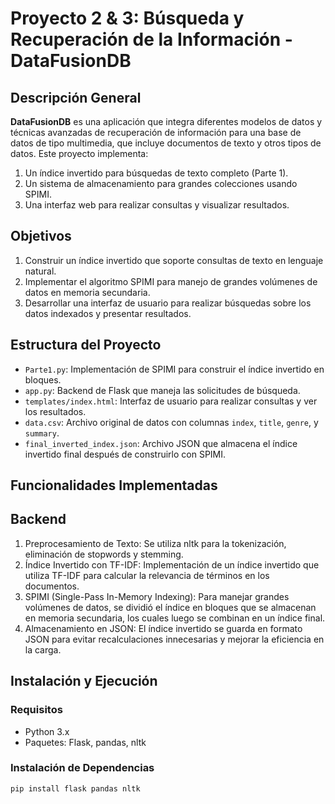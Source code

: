# Proyecto 2 & 3: Búsqueda y Recuperación de la Información - DataFusionDB

## Descripción General
**DataFusionDB** es una aplicación que integra diferentes modelos de datos y técnicas avanzadas de recuperación de información para una base de datos de tipo multimedia, que incluye documentos de texto y otros tipos de datos. Este proyecto implementa:
1. Un índice invertido para búsquedas de texto completo (Parte 1).
2. Un sistema de almacenamiento para grandes colecciones usando SPIMI.
3. Una interfaz web para realizar consultas y visualizar resultados.

## Objetivos
1. Construir un índice invertido que soporte consultas de texto en lenguaje natural.
2. Implementar el algoritmo SPIMI para manejo de grandes volúmenes de datos en memoria secundaria.
3. Desarrollar una interfaz de usuario para realizar búsquedas sobre los datos indexados y presentar resultados.

## Estructura del Proyecto
- `Parte1.py`: Implementación de SPIMI para construir el índice invertido en bloques.
- `app.py`: Backend de Flask que maneja las solicitudes de búsqueda.
- `templates/index.html`: Interfaz de usuario para realizar consultas y ver los resultados.
- `data.csv`: Archivo original de datos con columnas `index`, `title`, `genre`, y `summary`.
- `final_inverted_index.json`: Archivo JSON que almacena el índice invertido final después de construirlo con SPIMI.

## Funcionalidades Implementadas
## Backend
1. Preprocesamiento de Texto: Se utiliza nltk para la tokenización, eliminación de stopwords y stemming.
2. Índice Invertido con TF-IDF: Implementación de un índice invertido que utiliza TF-IDF para calcular la relevancia de términos en los documentos.
3. SPIMI (Single-Pass In-Memory Indexing): Para manejar grandes volúmenes de datos, se dividió el índice en bloques que se almacenan en memoria secundaria, los cuales luego se combinan en un índice final.
4. Almacenamiento en JSON: El índice invertido se guarda en formato JSON para evitar recalculaciones innecesarias y mejorar la eficiencia en la carga.

## Instalación y Ejecución
### Requisitos
- Python 3.x
- Paquetes: Flask, pandas, nltk

### Instalación de Dependencias
```bash
pip install flask pandas nltk
